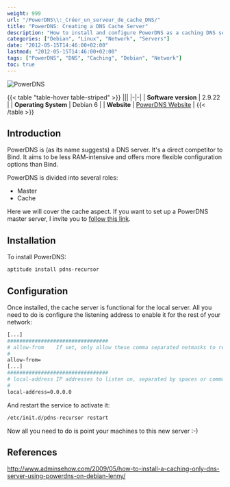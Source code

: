 ```yaml
---
weight: 999
url: "/PowerDNS\\:_Créer_un_serveur_de_cache_DNS/"
title: "PowerDNS: Creating a DNS Cache Server"
description: "How to install and configure PowerDNS as a caching DNS server on Debian 6"
categories: ["Debian", "Linux", "Network", "Servers"]
date: "2012-05-15T14:46:00+02:00"
lastmod: "2012-05-15T14:46:00+02:00"
tags: ["PowerDNS", "DNS", "Caching", "Debian", "Network"]
toc: true
---
```


![PowerDNS](/images/powerdns_logo.avif)

{{< table "table-hover table-striped" >}}
|||
|-|-|
| **Software version** | 2.9.22 |
| **Operating System** | Debian 6 |
| **Website** | [PowerDNS Website](https://www.powerdns.com) |
{{< /table >}}

## Introduction

PowerDNS is (as its name suggests) a DNS server. It's a direct competitor to Bind. It aims to be less RAM-intensive and offers more flexible configuration options than Bind.

PowerDNS is divided into several roles:
- Master
- Cache

Here we will cover the cache aspect. If you want to set up a PowerDNS master server, I invite you to [follow this link](./powerdns_:_créer_serveur_dns_maitre.html).

## Installation

To install PowerDNS:

```bash
aptitude install pdns-recursor
```

## Configuration

Once installed, the cache server is functional for the local server. All you need to do is configure the listening address to enable it for the rest of your network:

```bash {linenos=table,hl_lines=[5,9]}
[...]
#################################
# allow-from    If set, only allow these comma separated netmasks to recurse
#
allow-from=
[...]
#################################
# local-address IP addresses to listen on, separated by spaces or commas. Also accepts ports.
#
local-address=0.0.0.0
```

And restart the service to activate it:

```bash
/etc/init.d/pdns-recursor restart
```

Now all you need to do is point your machines to this new server :-)

## References

http://www.adminsehow.com/2009/05/how-to-install-a-caching-only-dns-server-using-powerdns-on-debian-lenny/
